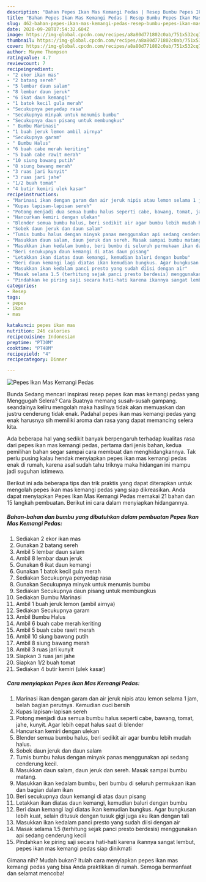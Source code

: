 ```yaml
---
description: "Bahan Pepes Ikan Mas Kemangi Pedas | Resep Bumbu Pepes Ikan Mas Kemangi Pedas Yang Enak dan Simpel"
title: "Bahan Pepes Ikan Mas Kemangi Pedas | Resep Bumbu Pepes Ikan Mas Kemangi Pedas Yang Enak dan Simpel"
slug: 462-bahan-pepes-ikan-mas-kemangi-pedas-resep-bumbu-pepes-ikan-mas-kemangi-pedas-yang-enak-dan-simpel
date: 2020-09-28T07:54:32.604Z
image: https://img-global.cpcdn.com/recipes/a8a80d771802c0ab/751x532cq70/pepes-ikan-mas-kemangi-pedas-foto-resep-utama.jpg
thumbnail: https://img-global.cpcdn.com/recipes/a8a80d771802c0ab/751x532cq70/pepes-ikan-mas-kemangi-pedas-foto-resep-utama.jpg
cover: https://img-global.cpcdn.com/recipes/a8a80d771802c0ab/751x532cq70/pepes-ikan-mas-kemangi-pedas-foto-resep-utama.jpg
author: Mayme Thompson
ratingvalue: 4.7
reviewcount: 7
recipeingredient:
- "2 ekor ikan mas"
- "2 batang sereh"
- "5 lembar daun salam"
- "8 lembar daun jeruk"
- "6 ikat daun kemangi"
- "1 batok kecil gula merah"
- "Secukupnya penyedap rasa"
- "Secukupnya minyak untuk menumis bumbu"
- "Secukupnya daun pisang untuk membungkus"
- " Bumbu Marinasi"
- "1 buah jeruk lemon ambil airnya"
- "Secukupnya garam"
- " Bumbu Halus"
- "6 buah cabe merah keriting"
- "5 buah cabe rawit merah"
- "10 siung bawang putih"
- "8 siung bawang merah"
- "3 ruas jari kunyit"
- "3 ruas jari jahe"
- "1/2 buah tomat"
- "4 butir kemiri ulek kasar"
recipeinstructions:
- "Marinasi ikan dengan garam dan air jeruk nipis atau lemon selama 1 jam, belah bagian perutnya. Kemudian cuci bersih"
- "Kupas lapisan-lapisan sereh"
- "Potong menjadi dua semua bumbu halus seperti cabe, bawang, tomat, jahe, kunyit. Agar lebih cepat halus saat di blender"
- "Hancurkan kemiri dengan ulekan"
- "Blender semua bumbu halus, beri sedikit air agar bumbu lebih mudah halus."
- "Sobek daun jeruk dan daun salam"
- "Tumis bumbu halus dengan minyak panas menggunakan api sedang cenderung kecil."
- "Masukkan daun salam, daun jeruk dan sereh. Masak sampai bumbu matang."
- "Masukkan ikan kedalam bumbu, beri bumbu di seluruh permukaan ikan dan bagian dalam ikan"
- "Beri secukupnya daun kemangi di atas daun pisang"
- "Letakkan ikan diatas daun kemangi, kemudian baluri dengan bumbu"
- "Beri daun kemangi lagi diatas ikan kemudian bungkus. Agar bungkusan lebih kuat, selain ditusuk dengan tusuk gigi juga aku ikan dengan tali"
- "Masukkan ikan kedalam panci presto yang sudah diisi dengan air"
- "Masak selama 1.5 (terhitung sejak panci presto berdesis) menggunakan api sedang cenderung kecil"
- "Pindahkan ke piring saji secara hati-hati karena ikannya sangat lembut, pepes ikan mas kemangi pedas siap dinikmati"
categories:
- Resep
tags:
- pepes
- ikan
- mas

katakunci: pepes ikan mas 
nutrition: 246 calories
recipecuisine: Indonesian
preptime: "PT30M"
cooktime: "PT48M"
recipeyield: "4"
recipecategory: Dinner

---
```



![Pepes Ikan Mas Kemangi Pedas](https://img-global.cpcdn.com/recipes/a8a80d771802c0ab/751x532cq70/pepes-ikan-mas-kemangi-pedas-foto-resep-utama.jpg)

Bunda Sedang mencari inspirasi resep pepes ikan mas kemangi pedas yang Menggugah Selera? Cara Buatnya memang susah-susah gampang. seandainya keliru mengolah maka hasilnya tidak akan memuaskan dan justru cenderung tidak enak. Padahal pepes ikan mas kemangi pedas yang enak harusnya sih memiliki aroma dan rasa yang dapat memancing selera kita.



Ada beberapa hal yang sedikit banyak berpengaruh terhadap kualitas rasa dari pepes ikan mas kemangi pedas, pertama dari jenis bahan, kedua pemilihan bahan segar sampai cara membuat dan menghidangkannya. Tak perlu pusing kalau hendak menyiapkan pepes ikan mas kemangi pedas enak di rumah, karena asal sudah tahu triknya maka hidangan ini mampu jadi suguhan istimewa.


Berikut ini ada beberapa tips dan trik praktis yang dapat diterapkan untuk mengolah pepes ikan mas kemangi pedas yang siap dikreasikan. Anda dapat menyiapkan Pepes Ikan Mas Kemangi Pedas memakai 21 bahan dan 15 langkah pembuatan. Berikut ini cara dalam menyiapkan hidangannya.

<!--inarticleads1-->

##### Bahan-bahan dan bumbu yang dibutuhkan dalam pembuatan Pepes Ikan Mas Kemangi Pedas:

1. Sediakan 2 ekor ikan mas
1. Gunakan 2 batang sereh
1. Ambil 5 lembar daun salam
1. Ambil 8 lembar daun jeruk
1. Gunakan 6 ikat daun kemangi
1. Gunakan 1 batok kecil gula merah
1. Sediakan Secukupnya penyedap rasa
1. Gunakan Secukupnya minyak untuk menumis bumbu
1. Sediakan Secukupnya daun pisang untuk membungkus
1. Sediakan  Bumbu Marinasi
1. Ambil 1 buah jeruk lemon (ambil airnya)
1. Sediakan Secukupnya garam
1. Ambil  Bumbu Halus
1. Ambil 6 buah cabe merah keriting
1. Ambil 5 buah cabe rawit merah
1. Ambil 10 siung bawang putih
1. Ambil 8 siung bawang merah
1. Ambil 3 ruas jari kunyit
1. Siapkan 3 ruas jari jahe
1. Siapkan 1/2 buah tomat
1. Sediakan 4 butir kemiri (ulek kasar)




<!--inarticleads2-->

##### Cara menyiapkan Pepes Ikan Mas Kemangi Pedas:

1. Marinasi ikan dengan garam dan air jeruk nipis atau lemon selama 1 jam, belah bagian perutnya. Kemudian cuci bersih
1. Kupas lapisan-lapisan sereh
1. Potong menjadi dua semua bumbu halus seperti cabe, bawang, tomat, jahe, kunyit. Agar lebih cepat halus saat di blender
1. Hancurkan kemiri dengan ulekan
1. Blender semua bumbu halus, beri sedikit air agar bumbu lebih mudah halus.
1. Sobek daun jeruk dan daun salam
1. Tumis bumbu halus dengan minyak panas menggunakan api sedang cenderung kecil.
1. Masukkan daun salam, daun jeruk dan sereh. Masak sampai bumbu matang.
1. Masukkan ikan kedalam bumbu, beri bumbu di seluruh permukaan ikan dan bagian dalam ikan
1. Beri secukupnya daun kemangi di atas daun pisang
1. Letakkan ikan diatas daun kemangi, kemudian baluri dengan bumbu
1. Beri daun kemangi lagi diatas ikan kemudian bungkus. Agar bungkusan lebih kuat, selain ditusuk dengan tusuk gigi juga aku ikan dengan tali
1. Masukkan ikan kedalam panci presto yang sudah diisi dengan air
1. Masak selama 1.5 (terhitung sejak panci presto berdesis) menggunakan api sedang cenderung kecil
1. Pindahkan ke piring saji secara hati-hati karena ikannya sangat lembut, pepes ikan mas kemangi pedas siap dinikmati




Gimana nih? Mudah bukan? Itulah cara menyiapkan pepes ikan mas kemangi pedas yang bisa Anda praktikkan di rumah. Semoga bermanfaat dan selamat mencoba!
